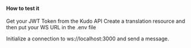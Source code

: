 #### How to test it

Get your JWT Token from the Kudo API
Create a translation resource and then put your WS URL in the .env file

Initialize a connection to ws://localhost:3000 and send a message.
